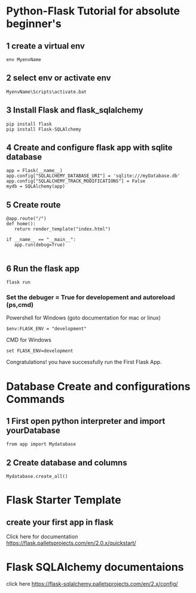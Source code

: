 # Python-Flask Tutorial for absolute beginner's

## 1 create a virtual env 
```
env MyenvName

 ```


## 2 select env or activate env
```
MyenvName\Scripts\activate.bat  
```
## 3 Install Flask and flask_sqlalchemy

```
pip install flask
pip install Flask-SQLAlchemy
```

## 4 Create and configure flask app with sqlite database
```
app = Flask(__name__)
app.config["SQLALCHEMY_DATABASE_URI"] = 'sqlite:///myDatabase.db'    
app.config["SQLALCHEMY_TRACK_MODIFICATIONS"] = False
mydb = SQLAlchemy(app)

```
 
 ## 5 Create route 
 ```
@app.route("/")
def home():
    return render_template("index.html")

if __name__ == "__main__":
    app.run(debug=True)


 ```

 ## 6 Run the flask app 
 ```
 flask run

 ```
 ### Set the debuger = True for developement and autoreload (ps,cmd)
 Powershell for Windows (goto documentation for mac or linux)
 ```
$env:FLASK_ENV = "development"
```
CMD for Windows
 ```
set FLASK_ENV=development
```

 Congratulations! you have successfully run the First Flask App.

 # Database Create and configurations Commands

 ## 1 First open python interpreter and import yourDatabase
 ```
 from app import Mydatabase
 ```
## 2 Create database and columns
```
Mydatabase.create_all()
``` 



# Flask Starter Template 
## create your first app in flask
Click here for documentation https://flask.palletsprojects.com/en/2.0.x/quickstart/


# Flask SQLAlchemy documentaions 
click here https://flask-sqlalchemy.palletsprojects.com/en/2.x/config/

